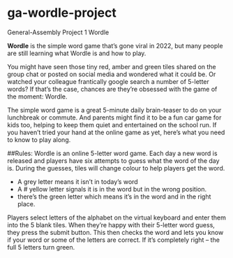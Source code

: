 # ga-wordle-project
General-Assembly Project 1 Wordle

**Wordle** is  the simple word game that’s gone viral in 2022, but many people are still learning what Wordle is and how to play.

You might have seen those tiny red, amber and green tiles shared on the group chat or posted on social media and wondered what it could be. Or watched your colleague frantically google search a number of 5-letter words? If that’s the case, chances are they’re obsessed with the game of the moment: Wordle.

The simple word game is a great 5-minute daily brain-teaser to do on your lunchbreak or commute. And parents might find it to be a fun car game for kids too, helping to keep them quiet and entertained on the school run. If you haven’t tried your hand at the online game as yet, here’s what you need to know to play along.

##Rules:
Wordle is an online 5-letter word game. Each day a new word is released and players have six attempts to guess what the word of the day is. During the guesses, tiles will change colour to help players get the word.
- A grey letter means it isn’t in today’s word
- A # yellow letter signals it is in the word but in the wrong position.
- there’s the green letter which means it’s in the word and in the right place.

Players select letters of the alphabet on the virtual keyboard and enter them into the 5 blank tiles. When they’re happy with their 5-letter word guess, they press the submit button. This then checks the word and lets you know if your word or some of the letters are correct. If it’s completely right – the full 5 letters turn green.

